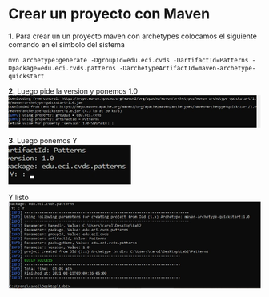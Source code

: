 # Crear un proyecto con Maven

**1.** Para crear un un proyecto maven con archetypes colocamos el siguiente comando en el simbolo del sistema

```
mvn archetype:generate -DgroupId=edu.eci.cvds -DartifactId=Patterns -Dpackage=edu.eci.cvds.patterns -DarchetypeArtifactId=maven-archetype-quickstart
```

**2.** Luego pide la version y ponemos 1.0
![Imagen1](https://github.com/JuanoYolo/Lab-2/blob/main/1.jpeg)

**3.** Luego ponemos Y\
![Imagen2](https://github.com/JuanoYolo/Lab-2/blob/main/2.jpeg)

Y listo\
![Imagen2](https://github.com/JuanoYolo/Lab-2/blob/main/3.jpeg)

